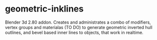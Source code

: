 # geometric-inklines
Blender 3d 2.80 addon. Creates and administrates a combo of modifiers, vertex groups and materialas (TO DO) to generate geometric inverted hull outlines, and bevel based inner lines to objects, that work in realtime.
